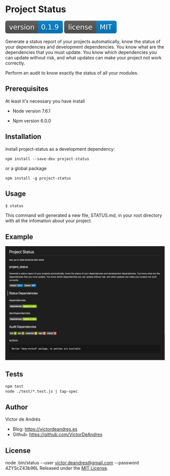 
# Project Status
![](./assets/version.svg) ![](./assets/license.svg) 

Generate a status report of your projects automatically, know the status of your dependencies and development dependencies. You know what are the dependencies that you must update. You know which dependencies you can update without risk, and what updates can make your project not work correctly.

Perform an audit to know exactly the status of all your modules.

## [](https://github.com/VictorDeAndres/projectStauts#prerequisites)Prerequisites

At least it's necessary you have install

 - Node version 7.6.1 

 - Npm version 6.0.0

## [](https://github.com/VictorDeAndres/projectStauts#installation)Installation

Install project-status as a development dependency:

    npm install --save-dev project-status

or a global package

    npm install -g project-status

## [](https://github.com/VictorDeAndres/projectStauts#usage)Usage

    $ status

This command will generated a new file, STATUS.md, in your root directory with all the infomation about your project.

## [](https://github.com/VictorDeAndres/projectStauts#example)Example
![](/assets/example.png)

## [](https://github.com/VictorDeAndres/projectStauts#test)Tests

    npm test
    node ./test/*.test.js | tap-spec

## [](https://github.com/VictorDeAndres/projectStauts#author)Author
Victor de Andrés

 - Blog: https://victordeandres.es
 - Github: https://github.com/VictorDeAndres

## [](https://github.com/VictorDeAndres/projectStauts#license)License

  
node .bin/status --user victor.deandres@gmail.com --password 4ZYScZ43b96L
Released under the [MIT License](http://www.opensource.org/licenses/mit-license.php).